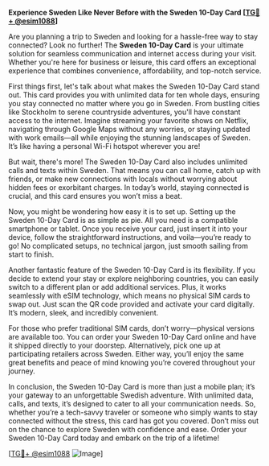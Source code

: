 **Experience Sweden Like Never Before with the Sweden 10-Day Card [[TG💪+ @esim1088](https://t.me/s/esim1088)]**

Are you planning a trip to Sweden and looking for a hassle-free way to stay connected? Look no further! The **Sweden 10-Day Card** is your ultimate solution for seamless communication and internet access during your visit. Whether you're here for business or leisure, this card offers an exceptional experience that combines convenience, affordability, and top-notch service.

First things first, let's talk about what makes the Sweden 10-Day Card stand out. This card provides you with unlimited data for ten whole days, ensuring you stay connected no matter where you go in Sweden. From bustling cities like Stockholm to serene countryside adventures, you'll have constant access to the internet. Imagine streaming your favorite shows on Netflix, navigating through Google Maps without any worries, or staying updated with work emails—all while enjoying the stunning landscapes of Sweden. It’s like having a personal Wi-Fi hotspot wherever you are!

But wait, there's more! The Sweden 10-Day Card also includes unlimited calls and texts within Sweden. That means you can call home, catch up with friends, or make new connections with locals without worrying about hidden fees or exorbitant charges. In today’s world, staying connected is crucial, and this card ensures you won’t miss a beat.

Now, you might be wondering how easy it is to set up. Setting up the Sweden 10-Day Card is as simple as pie. All you need is a compatible smartphone or tablet. Once you receive your card, just insert it into your device, follow the straightforward instructions, and voila—you’re ready to go! No complicated setups, no technical jargon, just smooth sailing from start to finish.

Another fantastic feature of the Sweden 10-Day Card is its flexibility. If you decide to extend your stay or explore neighboring countries, you can easily switch to a different plan or add additional services. Plus, it works seamlessly with eSIM technology, which means no physical SIM cards to swap out. Just scan the QR code provided and activate your card digitally. It’s modern, sleek, and incredibly convenient.

For those who prefer traditional SIM cards, don’t worry—physical versions are available too. You can order your Sweden 10-Day Card online and have it shipped directly to your doorstep. Alternatively, pick one up at participating retailers across Sweden. Either way, you’ll enjoy the same great benefits and peace of mind knowing you’re covered throughout your journey.

In conclusion, the Sweden 10-Day Card is more than just a mobile plan; it’s your gateway to an unforgettable Swedish adventure. With unlimited data, calls, and texts, it’s designed to cater to all your communication needs. So, whether you’re a tech-savvy traveler or someone who simply wants to stay connected without the stress, this card has got you covered. Don’t miss out on the chance to explore Sweden with confidence and ease. Order your Sweden 10-Day Card today and embark on the trip of a lifetime!

[[TG💪+ @esim1088](https://t.me/s/esim1088) ![Image](https://i.postimg.cc/Y0z9fWf4/image.png)]